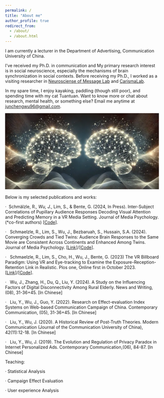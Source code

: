 ```yaml
---
permalink: /
title: "About me"
author_profile: true
redirect_from: 
  - /about/
  - /about.html
---
```


I am currently a lecturer in the Department of Advertising, Communication University of China. 

I've received my Ph.D. in communication and My primary research interest is in social neuroscience, especially the mechanisms of brain synchronization in social contexts. Before receiving my Ph.D., I worked as a visiting researcher in [Neurosciense of Message Lab](https://nomcomm.github.io/) and [CarismaLab](https://www.carismalab.com/). 

In my spare time, I enjoy kayaking, paddling (though still poor), and spending time with my cat Tuantuan. Want to know more or chat about research, mental health, or something else? Email me anytime at junchengwu96@gmail.com. 

<img src="/images/brain_image.png" alt="Brain Image">

Below is my selected publications and works:

·  Schmälzle, R.*, Wu, J.*, Lim, S., & Bente, G. (2024, In Press). Inter-Subject Correlations of Pupillary Audience Responses Decoding Visual Attention and Predicting Memory in a VR Media Setting. Journal of Media Psychology. (*co-first authors) [[Code](https://github.com/Junchengwu99/vr_video_pupil_study)].

·   Schmaelzle, R., Lim, S., Wu, J., Bezbaruah, S., Hussain, S.A. (2024). Converging Crowds and Tied Twins: Audience Brain Responses to the Same Movie are Consistent Across Continents and Enhanced Among Twins. Journal of Media Psychology.  [[Link](https://econtent.hogrefe.com/doi/10.1027/1864-1105/a000422)]/[[Code](https://github.com/Junchengwu99/twins_study)].

·   Schmaelzle, R., Lim, S., Cho, H., Wu, J., Bente, G. (2023) The VR Billboard Paradigm: Using VR and Eye-tracking to Examine the Exposure-Reception-Retention Link in Realistic. Plos one, Online first in October 2023. [[Link](https://journals.plos.org/plosone/article?id=10.1371/journal.pone.0291924)]/[[Code](https://github.com/Junchengwu99/vr_billboard_paradigm)].

·   Wu, J., Zhang, H., Du, Q., Liu, Y. (2024). A Study on the Influencing Factors of Digital Disconnectivity Among Rural Elderly. News and Writing, (08), 31-36+45. [In Chinese]

·   Liu, Y., Wu, J., Guo, Y. (2022). Research on Effect-evaluation Index Systems on Web-based Communication Campaign of China. Contemporary Communication, (05), 31-36+45. [In Chinese]

·   Liu, Y., Wu, J. (2020). A Historical Review of Post-Truth Theories. Modern Communication (Journal of the Communication University of China), 42(11):12-18. [In Chinese]

·   Liu, Y., Wu, J. (2019). The Evolution and Regulation of Privacy Paradox in Internet Personalized Ads. Contemporary Communication,(06), 84-87. [In Chinese]

Teaching:

· Statistical Analysis

· Campaign Effect Evaluation

· User experience Analysis



